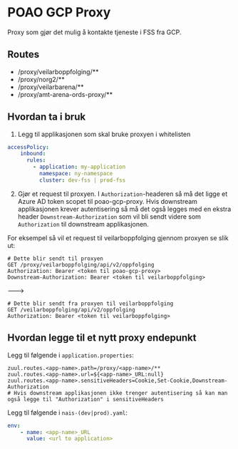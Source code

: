# POAO GCP Proxy

Proxy som gjør det mulig å kontakte tjeneste i FSS fra GCP.

## Routes

* /proxy/veilarboppfolging/**
* /proxy/norg2/**
* /proxy/veilarbarena/**
* /proxy/amt-arena-ords-proxy/**

## Hvordan ta i bruk

1. Legg til applikasjonen som skal bruke proxyen i whitelisten
```yaml
accessPolicy:
    inbound:
      rules:
        - application: my-application
          namespace: ny-namespace
          cluster: dev-fss | prod-fss
```

2. Gjør et request til proxyen. I `Authorization`-headeren så må det ligge et Azure AD token scopet til poao-gcp-proxy. 
    Hvis downstream applikasjonen krever autentisering så må det også legges med en ekstra header `Downstream-Authorization` 
    som vil bli sendt videre som `Authorization` til downstream applikasjonen.

For eksempel så vil et request til veilarboppfolging gjennom proxyen se slik ut:

```
# Dette blir sendt til proxyen
GET /proxy/veilarboppfolging/api/v2/oppfolging
Authorization: Bearer <token til poao-gcp-proxy>
Downstream-Authorization: Bearer <token til veilarboppfolging>
```
--->
```
# Dette blir sendt fra proxyen til veilarboppfolging
GET /veilarboppfolging/api/v2/oppfolging
Authorization: Bearer <token til veilarboppfolging>
```

## Hvordan legge til et nytt proxy endepunkt

Legg til følgende i `application.properties`:

```properties
zuul.routes.<app-name>.path=/proxy/<app-name>/**
zuul.routes.<app-name>.url=${<app-name>_URL:null}
zuul.routes.<app-name>.sensitiveHeaders=Cookie,Set-Cookie,Downstream-Authorization
# Hvis downstream applikasjonen ikke trenger autentisering så kan man også legge til "Authorization" i sensitiveHeaders
```

Legg til følgende i `nais-(dev|prod).yaml`:
```yaml
env:
    - name: <app-name>_URL
      value: <url to application>
```
